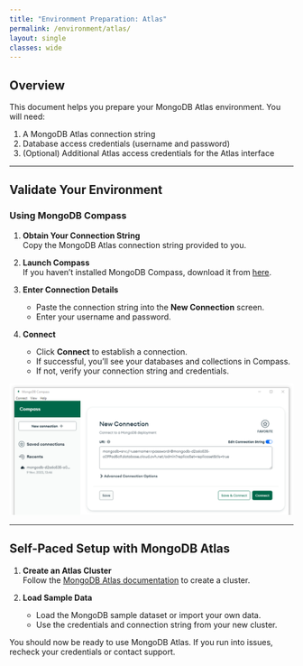 ```yaml
---
title: "Environment Preparation: Atlas"
permalink: /environment/atlas/
layout: single
classes: wide
---
```


## Overview

This document helps you prepare your MongoDB Atlas environment. You will need:  
1. A MongoDB Atlas connection string  
2. Database access credentials (username and password)  
3. (Optional) Additional Atlas access credentials for the Atlas interface

---

## Validate Your Environment

### Using MongoDB Compass

1. **Obtain Your Connection String**  
   Copy the MongoDB Atlas connection string provided to you.

2. **Launch Compass**  
   If you haven’t installed MongoDB Compass, download it from [here](https://www.mongodb.com/try/download/compass).

3. **Enter Connection Details**  
   - Paste the connection string into the **New Connection** screen.  
   - Enter your username and password.

4. **Connect**  
   - Click **Connect** to establish a connection.  
   - If successful, you’ll see your databases and collections in Compass.  
   - If not, verify your connection string and credentials.

![compass](../../assets/images/compass.png)

---

## Self-Paced Setup with MongoDB Atlas

1. **Create an Atlas Cluster**  
   Follow the [MongoDB Atlas documentation](https://www.mongodb.com/docs/atlas/getting-started/) to create a cluster.

2. **Load Sample Data**  
   - Load the MongoDB sample dataset or import your own data.  
   - Use the credentials and connection string from your new cluster.

You should now be ready to use MongoDB Atlas. If you run into issues, recheck your credentials or contact support.

